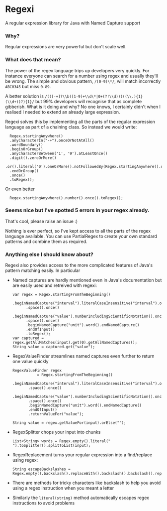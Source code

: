 # Regexi
A regular expression library for Java with Named Capture support

### Why?
Regular expressions are very powerful but don't scale well.

### What does that mean?
The power of the regex language trips up developers very quickly.  For instance everyone can search for a number using regex and usually they'll be wrong.
The simple and obvious pattern, `/[0-9]\*/`, will match incorrectly `ABC0345` but miss `0.89`.  

A better solution is `/(([-+]?\\b([1-9]+\\d\*|0+(?!\\d)))((\\.){1}(\\d+))?){1}/`
but 99% developers will recognise that as complete gibberish. What is it doing and why? No one knows, 
I certainly didn't when I realised I needed to extend an already large expression.

Regexi solves this by implementing all the parts of the regular expression language as part of a chaining class. So instead we would write:

      Regex.startingAnywhere()
      .anyCharacterIn("-+").onceOrNotAtAll()
      .wordBoundary()
      .beginOrGroup()
      .anyCharacterBetween('1', '9').atLeastOnce()
      .digit().zeroOrMore()
      .or().literal('0').oneOrMore().notFollowedBy(Regex.startingAnywhere().digit())
      .endOrGroup()
      .once()
      .toRegex();
      
Or even better

      Regex.startingAnywhere().number().once().toRegex();
      
### Seems nice but I've spotted 5 errors in your regex already.
That's cool, please raise an issue :)

Nothing is ever perfect, so I've kept access to all the parts of the regex language available. 
You can use PartialRegex to create your own standard patterns and combine them as required.

### Anything else I should know about?

Regexi also provides access to the more complicated features of Java's pattern matching easily.  In particular 

- Named captures are hardly mentioned even in Java's documentation but are easily used and retreived with regexi:

      var regex = Regex.startingFromTheBeginning()
            .beginNamedCapture("interval").literalCaseInsensitive("interval").once().endNamedCapture()
            .space().once()
            .beginNamedCapture("value").numberIncludingScientificNotation().once().endNamedCapture()
            .space().once()
            .beginNamedCapture("unit").word().endNamedCapture()
            .endOfInput()
            .toRegex();
      var captured = regex.getAllMatches(input).get(0).getAllNamedCaptures();
      String value = captured.get("value");
      
- RegexValueFinder streamlines named captures even further to return one value quickly

      RegexValueFinder regex
		         = Regex.startingFromTheBeginning()
             .beginNamedCapture("interval").literalCaseInsensitive("interval").once().endNamedCapture()
             .space().once()
             .beginNamedCapture("value").numberIncludingScientificNotation().once().endNamedCapture()
             .space().once()
             .beginNamedCapture("unit").word().endNamedCapture()
             .endOfInput()
             .returnValueFor("value");
            
      String value = regex.getValueFor(input).orElse("");
    
- RegexSplitter chops your input into chunks 

      List<String> words = Regex.empty().literal(" ").toSplitter().splitToList(input);
      
- RegexReplacement turns your regular expression into a find/replace using regex: 

      String escapeBackslashes = Regex.empty().backslash().replaceWith().backslash().backslash().replaceAll(s);

- There are methods for tricky characters like backslash to help you avoid using a regex instruction when you meant a letter
- Similarly the `literal(string)` method automatically escapes regex instructions to avoid problems

